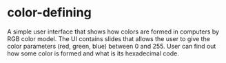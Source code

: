 # color-defining
A simple user interface that shows how colors are formed in computers by RGB color model. The UI contains slides that allows the user to give the color parameters (red, green, blue) between 0 and 255. User can find out how some color is formed and what is its hexadecimal code.
